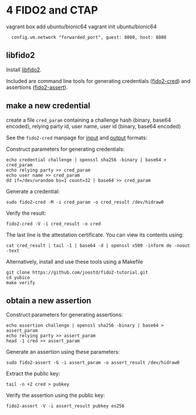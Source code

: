 # 4 FIDO2 and CTAP

vagrant box add ubuntu/bionic64
vagrant init ubuntu/bionic64
    
      config.vm.network "forwarded_port", guest: 8080, host: 8080

## libfido2

Install [libfido2](https://developers.yubico.com/libfido2/).

Included are command line tools for generating credentials ([fido2-cred](https://developers.yubico.com/libfido2/Manuals/fido2-cred.html
))
and assertions ([fido2-assert](https://developers.yubico.com/libfido2/Manuals/fido2-assert.html)).

## make a new credential

create a file `cred_param` containing a challenge hash (binary, base64 encoded),
relying party id,
user name,
user id (binary, base64 encoded)

See the `fido2-cred` manpage for [input](https://developers.yubico.com/libfido2/Manuals/fido2-cred.html#INPUT_FORMAT)
and [output](https://developers.yubico.com/libfido2/Manuals/fido2-cred.html#OUTPUT_FORMAT) formats:

Construct parameters for generating credentials:

```
echo credential challenge | openssl sha256 -binary | base64 > cred_param
echo relying party >> cred_param
echo user name >> cred_param
dd if=/dev/urandom bs=1 count=32 | base64 >> cred_param
```

Generate a credential:

    sudo fido2-cred -M -i cred_param -o cred_result /dev/hidraw0

Verify the result:

    fido2-cred -V -i cred_result -o cred

The last line is the attestation certificate. You can view its contents using:

    cat cred_result | tail -1 | base64 -d | openssl x509 -inform de -noout -text

Alternatively, install and use these tools using a Makefile

```
git clone https://github.com/joostd/fido2-tutorial.git
cd yubico
make verify
```

## obtain a new assertion

Construct parameters for generating assertions:

```
echo assertion challenge | openssl sha256 -binary | base64 > assert_param
echo relying party >> assert_param
head -1 cred >> assert_param
```

Generate an assertion using these parameters:

    sudo fido2-assert -G -i assert_param -o assert_result /dev/hidraw0 

Extract the public key:

    tail -n +2 cred > pubkey

Verify the assertion using the public key:

    fido2-assert -V -i assert_result pubkey es256
